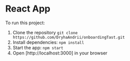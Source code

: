 # React App

To run this project:

1. Clone the repository `git clone https://github.com/DryhaAndrii/onboardingTast.git`
2. Install dependencies: `npm install`
3. Start the app: `npm start`
4. Open [http://localhost:3000] in your browser
